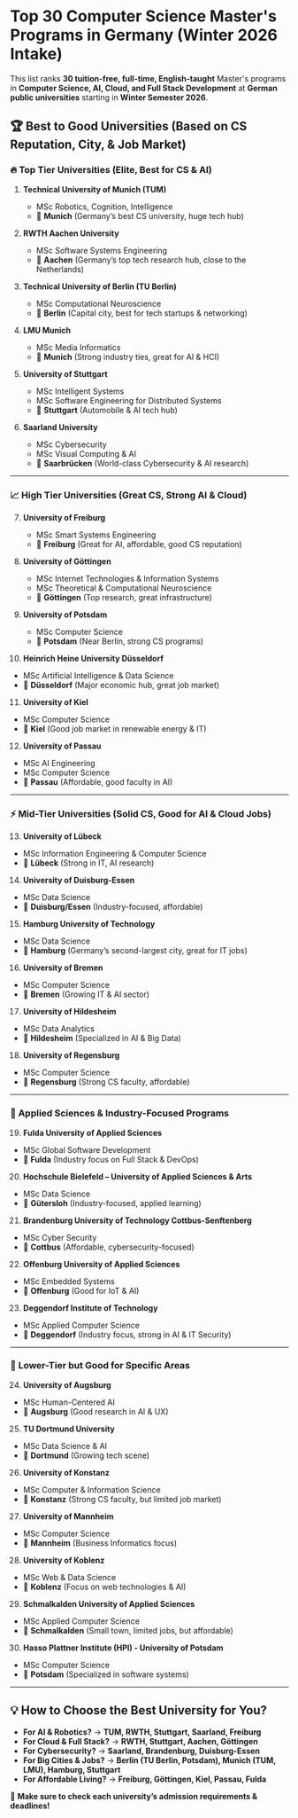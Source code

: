 # Top 30 Computer Science Master's Programs in Germany (Winter 2026 Intake)

This list ranks **30 tuition-free, full-time, English-taught** Master's programs in **Computer Science, AI, Cloud, and Full Stack Development** at **German public universities** starting in **Winter Semester 2026**.

## 🏆 Best to Good Universities (Based on CS Reputation, City, & Job Market)

### 🔥 **Top Tier Universities (Elite, Best for CS & AI)**
1. **Technical University of Munich (TUM)**
   - MSc Robotics, Cognition, Intelligence  
   - 📍 **Munich** (Germany’s best CS university, huge tech hub)

2. **RWTH Aachen University**
   - MSc Software Systems Engineering  
   - 📍 **Aachen** (Germany’s top tech research hub, close to the Netherlands)

3. **Technical University of Berlin (TU Berlin)**
   - MSc Computational Neuroscience  
   - 📍 **Berlin** (Capital city, best for tech startups & networking)

4. **LMU Munich**
   - MSc Media Informatics  
   - 📍 **Munich** (Strong industry ties, great for AI & HCI)

5. **University of Stuttgart**
   - MSc Intelligent Systems  
   - MSc Software Engineering for Distributed Systems  
   - 📍 **Stuttgart** (Automobile & AI tech hub)

6. **Saarland University**
   - MSc Cybersecurity  
   - MSc Visual Computing & AI  
   - 📍 **Saarbrücken** (World-class Cybersecurity & AI research)

---

### 📈 **High Tier Universities (Great CS, Strong AI & Cloud)**
7. **University of Freiburg**  
   - MSc Smart Systems Engineering  
   - 📍 **Freiburg** (Great for AI, affordable, good CS reputation)

8. **University of Göttingen**  
   - MSc Internet Technologies & Information Systems  
   - MSc Theoretical & Computational Neuroscience  
   - 📍 **Göttingen** (Top research, great infrastructure)

9. **University of Potsdam**  
   - MSc Computer Science  
   - 📍 **Potsdam** (Near Berlin, strong CS programs)

10. **Heinrich Heine University Düsseldorf**  
   - MSc Artificial Intelligence & Data Science  
   - 📍 **Düsseldorf** (Major economic hub, great job market)

11. **University of Kiel**  
   - MSc Computer Science  
   - 📍 **Kiel** (Good job market in renewable energy & IT)

12. **University of Passau**  
   - MSc AI Engineering  
   - MSc Computer Science  
   - 📍 **Passau** (Affordable, good faculty in AI)

---

### ⚡ **Mid-Tier Universities (Solid CS, Good for AI & Cloud Jobs)**
13. **University of Lübeck**  
   - MSc Information Engineering & Computer Science  
   - 📍 **Lübeck** (Strong in IT, AI research)

14. **University of Duisburg-Essen**  
   - MSc Data Science  
   - 📍 **Duisburg/Essen** (Industry-focused, affordable)

15. **Hamburg University of Technology**  
   - MSc Data Science  
   - 📍 **Hamburg** (Germany’s second-largest city, great for IT jobs)

16. **University of Bremen**  
   - MSc Computer Science  
   - 📍 **Bremen** (Growing IT & AI sector)

17. **University of Hildesheim**  
   - MSc Data Analytics  
   - 📍 **Hildesheim** (Specialized in AI & Big Data)

18. **University of Regensburg**  
   - MSc Computer Science  
   - 📍 **Regensburg** (Strong CS faculty, affordable)

---

### 🚀 **Applied Sciences & Industry-Focused Programs**
19. **Fulda University of Applied Sciences**  
   - MSc Global Software Development  
   - 📍 **Fulda** (Industry focus on Full Stack & DevOps)

20. **Hochschule Bielefeld – University of Applied Sciences & Arts**  
   - MSc Data Science  
   - 📍 **Gütersloh** (Industry-focused, applied learning)

21. **Brandenburg University of Technology Cottbus-Senftenberg**  
   - MSc Cyber Security  
   - 📍 **Cottbus** (Affordable, cybersecurity-focused)

22. **Offenburg University of Applied Sciences**  
   - MSc Embedded Systems  
   - 📍 **Offenburg** (Good for IoT & AI)

23. **Deggendorf Institute of Technology**  
   - MSc Applied Computer Science  
   - 📍 **Deggendorf** (Industry focus, strong in AI & IT Security)

---

### 🔹 **Lower-Tier but Good for Specific Areas**
24. **University of Augsburg**  
   - MSc Human-Centered AI  
   - 📍 **Augsburg** (Good research in AI & UX)

25. **TU Dortmund University**  
   - MSc Data Science & AI  
   - 📍 **Dortmund** (Growing tech scene)

26. **University of Konstanz**  
   - MSc Computer & Information Science  
   - 📍 **Konstanz** (Strong CS faculty, but limited job market)

27. **University of Mannheim**  
   - MSc Computer Science  
   - 📍 **Mannheim** (Business Informatics focus)

28. **University of Koblenz**  
   - MSc Web & Data Science  
   - 📍 **Koblenz** (Focus on web technologies & AI)

29. **Schmalkalden University of Applied Sciences**  
   - MSc Applied Computer Science  
   - 📍 **Schmalkalden** (Small town, limited jobs, but affordable)

30. **Hasso Plattner Institute (HPI) - University of Potsdam**  
   - MSc Computer Science  
   - 📍 **Potsdam** (Specialized in software systems)

---

## 💡 **How to Choose the Best University for You?**
- **For AI & Robotics?** → **TUM, RWTH, Stuttgart, Saarland, Freiburg**  
- **For Cloud & Full Stack?** → **RWTH, Stuttgart, Aachen, Göttingen**  
- **For Cybersecurity?** → **Saarland, Brandenburg, Duisburg-Essen**  
- **For Big Cities & Jobs?** → **Berlin (TU Berlin, Potsdam), Munich (TUM, LMU), Hamburg, Stuttgart**  
- **For Affordable Living?** → **Freiburg, Göttingen, Kiel, Passau, Fulda**  

🚀 **Make sure to check each university’s admission requirements & deadlines!**  
